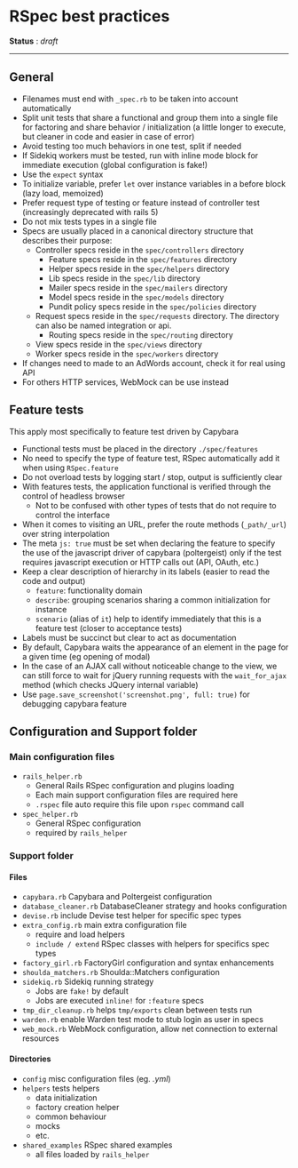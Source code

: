 # RSpec best practices

**Status** : *draft*

----------

## General

- Filenames must end with `_spec.rb` to be taken into account automatically
- Split unit tests that share a functional and group them into a single file for factoring and share behavior / initialization (a little longer to execute, but cleaner in code and easier in case of error)
- Avoid testing too much behaviors in one test, split if needed
- If Sidekiq workers must be tested, run with inline mode block for immediate execution (global configuration is fake!)
- Use the `expect` syntax
- To initialize variable, prefer `let` over instance variables in a before block (lazy load, memoized)
- Prefer request type of testing or feature instead of controller test (increasingly deprecated with rails 5)
- Do not mix tests types in a single file
- Specs are usually placed in a canonical directory structure that describes their purpose:
  - Controller specs reside in the `spec/controllers` directory
	- Feature specs reside in the `spec/features` directory
	- Helper specs reside in the `spec/helpers` directory
	- Lib specs reside in the `spec/lib` directory
	- Mailer specs reside in the `spec/mailers` directory
	- Model specs reside in the `spec/models` directory
	- Pundit policy specs reside in the `spec/policies` directory
  - Request specs reside in the `spec/requests` directory. The directory can also be named integration or api.
	- Routing specs reside in the `spec/routing` directory
  - View specs reside in the `spec/views` directory
  - Worker specs reside in the `spec/workers` directory
- If changes need to made to an AdWords account, check it for real using API
- For others HTTP services, WebMock can be use instead

## Feature tests

This apply most specifically to feature test driven by Capybara

- Functional tests must be placed in the directory `./spec/features`
- No need to specify the type of feature test, RSpec automatically add it when using `RSpec.feature`
- Do not overload tests by logging start / stop, output is sufficiently clear
- With features tests, the application functional is verified through the control of headless browser
  - Not to be confused with other types of tests that do not require to control the interface
- When it comes to visiting an URL, prefer the route methods (`_path/_url`) over string interpolation
- The meta `js: true` must be set when declaring the feature to specify the use of the javascript driver of capybara (poltergeist) only if the test requires javascript execution or HTTP calls out (API, OAuth, etc.)
- Keep a clear description of hierarchy in its labels (easier to read the code and output)
  - `feature`: functionality domain
  - `describe`: grouping scenarios sharing a common initialization for instance
  - `scenario` (alias of `it`) help to identify immediately that this is a feature test (closer to acceptance tests)
- Labels must be succinct but clear to act as documentation
- By default, Capybara waits the appearance of an element in the page for a given time (eg opening of modal)
- In the case of an AJAX call without noticeable change to the view, we can still force to wait for jQuery running requests with the `wait_for_ajax` method (which checks JQuery internal variable)
- Use `page.save_screenshot('screenshot.png', full: true)` for debugging capybara feature

## Configuration and Support folder

### Main configuration files

- `rails_helper.rb`
  - General Rails RSpec configuration and plugins loading
  - Each main support configuration files are required here
  - `.rspec` file auto require this file upon `rspec` command call
- `spec_helper.rb`
  - General RSpec configuration
  - required by `rails_helper`

### Support folder

#### Files
- `capybara.rb` Capybara and Poltergeist configuration
- `database_cleaner.rb` DatabaseCleaner strategy and hooks configuration
- `devise.rb` include Devise test helper for specific spec types
- `extra_config.rb` main extra configuration file
  - require and load helpers
  - `include / extend` RSpec classes with helpers for specifics spec types
- `factory_girl.rb` FactoryGirl configuration and syntax enhancements
- `shoulda_matchers.rb` Shoulda::Matchers configuration
- `sidekiq.rb` Sidekiq running strategy
  - Jobs are `fake!` by default
  - Jobs are executed `inline!` for `:feature` specs
- `tmp_dir_cleanup.rb` helps `tmp/exports` clean between tests run
- `warden.rb` enable Warden test mode to stub login as user in specs
- `web_mock.rb` WebMock configuration, allow net connection to external resources

#### Directories
- `config` misc configuration files (eg. *.yml*)
- `helpers` tests helpers
  - data initialization
  - factory creation helper
  - common behaviour
  - mocks
  - etc.
- `shared_examples` RSpec shared examples
  - all files loaded by `rails_helper`
